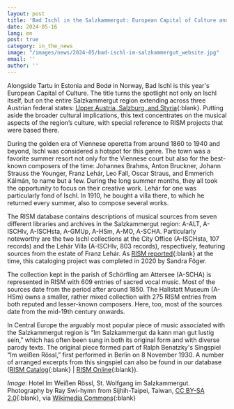 ```yaml
---
layout: post
title: 'Bad Ischl in the Salzkammergut: European Capital of Culture and musical hotspot'
date: 2024-05-16
lang: en
post: true
category: in_the_news
image: "/images/news/2024-05/bad-ischl-im-salzkammergut_website.jpg"
email: ''
author: ''
---
```


Alongside Tartu in Estonia and Bodø in Norway, Bad Ischl is this year's European Capital of Culture. The title turns the spotlight not only on Ischl itself, but on the entire Salzkammergut region extending across three Austrian federal states: [Upper Austria, Salzburg, and Styria](https://www.salzkammergut-2024.at/){:blank}. Putting aside the broader cultural implications, this text concentrates on the musical aspects of the region’s culture, with special reference to RISM projects that were based there.

During the golden era of Viennese operetta from around 1860 to 1940 and beyond, Ischl was considered a hotspot for this genre. The town was a favorite summer resort not only for the Viennese court but also for the best-known composers of the time: Johannes Brahms, Anton Bruckner, Johann Strauss the Younger, Franz Lehár, Leo Fall, Oscar Straus, and Emmerich Kálmán, to name but a few. During the long summer months, they all took the opportunity to focus on their creative work. Lehár for one was particularly fond of Ischl. In 1910, he bought a villa there, to which he returned every summer, also to compose several works.

The RISM database contains descriptions of musical sources from seven different libraries and archives in the Salzkammergut region: A-ALT, A-ISCHlv, A-ISCHsta, A-GMUp, A-HSm, A-MO, A-SCHA. Particularly noteworthy are the two Ischl collections at the City Office (A-ISCHsta, 107 records) and the Lehár Villa (A-ISCHlv, 803 records), respectively, featuring sources from the estate of Franz Lehár. As [RISM reported](/library_collections/2020/04/30/the-franz-lehár-collection-in-bad-ischl-austria.html){:blank} at the time, this cataloging project was completed in 2020 by Sandra Föger.

The collection kept in the parish of Schörfling am Attersee (A-SCHA) is represented in RISM with 609 entries of sacred vocal music. Most of the sources date from the period after around 1850. The Hallstatt Museum (A-HSm) owns a smaller, rather mixed collection with 275 RISM entries from both reputed and lesser-known composers. Here, too, most of the sources date from the mid-19th century onwards.

In Central Europe the arguably most popular piece of music associated with the Salzkammergut region is “Im Salzkammergut da kann man gut lustig sein,” which has often been sung in both its original form and with diverse parody texts. The original piece formed part of Ralph Benatzky's Singspiel “Im weißen Rössl,” first performed in Berlin on 8 November 1930. A number of arranged excerpts from this singspiel can also be found in our database ([RISM Catalog](https://opac.rism.info/search?View=rism&q=Im+weißen+rössl){:blank} \| [RISM Online](https://rism.online/search?q=im%20wei%C3%9Fen%20r%C3%B6ssl%20benatzky&mode=sources&page=1&rows=20){:blank}).

_Image_: Hotel Im Weißen Rössl, St. Wolfgang im Salzkammergut. Photography by Ray Swi-hymn from Sijhih-Taipei, Taiwan, [CC BY-SA 2.0](https://creativecommons.org/licenses/by-sa/2.0){:blank}, via [Wikimedia Commons](https://commons.wikimedia.org/wiki/File:20190130_WeissenR%C3%B6ssl_1221_(46503195325).jpg){:blank}
